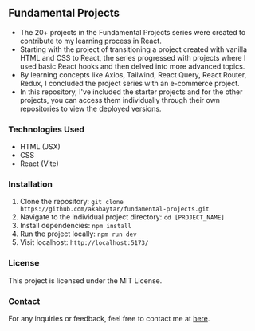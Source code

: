 ## Fundamental Projects

- The 20+ projects in the Fundamental Projects series were created to contribute to my learning process in React.
- Starting with the project of transitioning a project created with vanilla HTML and CSS to React, the series progressed with projects where I used basic React hooks and then delved into more advanced topics.
- By learning concepts like Axios, Tailwind, React Query, React Router, Redux, I concluded the project series with an e-commerce project.
- In this repository, I've included the starter projects and for the other projects, you can access them individually through their own repositories to view the deployed versions.

### Technologies Used

- HTML (JSX)
- CSS
- React (Vite)

### Installation

1. Clone the repository:
   `git clone https://github.com/akabaytar/fundamental-projects.git`
2. Navigate to the individual project directory:
   `cd [PROJECT_NAME]`
3. Install dependencies:
   `npm install`
4. Run the project locally:
   `npm run dev`
5. Visit localhost:
   `http://localhost:5173/`

### License

This project is licensed under the MIT License.

### Contact

For any inquiries or feedback, feel free to contact me at [here](mailto:contact@burakbilgili.co.uk).
